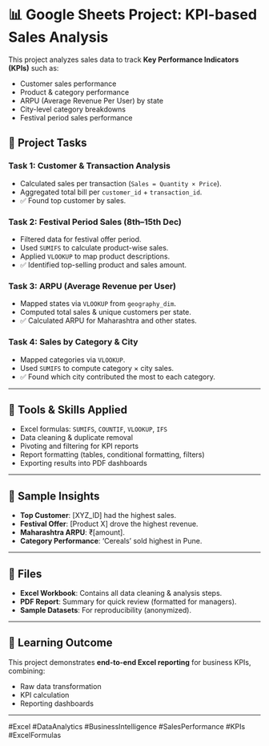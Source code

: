 # 📊 Google Sheets Project: KPI-based Sales Analysis

This project analyzes sales data to track **Key Performance Indicators (KPIs)** such as:
- Customer sales performance
- Product & category performance
- ARPU (Average Revenue Per User) by state
- City-level category breakdowns
- Festival period sales performance

## 🔹 Project Tasks

### Task 1: Customer & Transaction Analysis
- Calculated sales per transaction (`Sales = Quantity × Price`).
- Aggregated total bill per `customer_id` + `transaction_id`.
- ✅ Found top customer by sales.

### Task 2: Festival Period Sales (8th–15th Dec)
- Filtered data for festival offer period.
- Used `SUMIFS` to calculate product-wise sales.
- Applied `VLOOKUP` to map product descriptions.
- ✅ Identified top-selling product and sales amount.

### Task 3: ARPU (Average Revenue per User)
- Mapped states via `VLOOKUP` from `geography_dim`.
- Computed total sales & unique customers per state.
- ✅ Calculated ARPU for Maharashtra and other states.

### Task 4: Sales by Category & City
- Mapped categories via `VLOOKUP`.
- Used `SUMIFS` to compute category × city sales.
- ✅ Found which city contributed the most to each category.

---

## 🔹 Tools & Skills Applied
- Excel formulas: `SUMIFS`, `COUNTIF`, `VLOOKUP`, `IFS`
- Data cleaning & duplicate removal
- Pivoting and filtering for KPI reports
- Report formatting (tables, conditional formatting, filters)
- Exporting results into PDF dashboards

---

## 🔹 Sample Insights
- **Top Customer**: [XYZ_ID] had the highest sales.
- **Festival Offer**: [Product X] drove the highest revenue.
- **Maharashtra ARPU**: ₹[amount].
- **Category Performance**: ‘Cereals’ sold highest in Pune.

---

## 📂 Files
- **Excel Workbook**: Contains all data cleaning & analysis steps.
- **PDF Report**: Summary for quick review (formatted for managers).
- **Sample Datasets**: For reproducibility (anonymized).

---

## 📌 Learning Outcome
This project demonstrates **end-to-end Excel reporting** for business KPIs, combining:
- Raw data transformation  
- KPI calculation  
- Reporting dashboards  

---

#Excel #DataAnalytics #BusinessIntelligence #SalesPerformance #KPIs #ExcelFormulas
